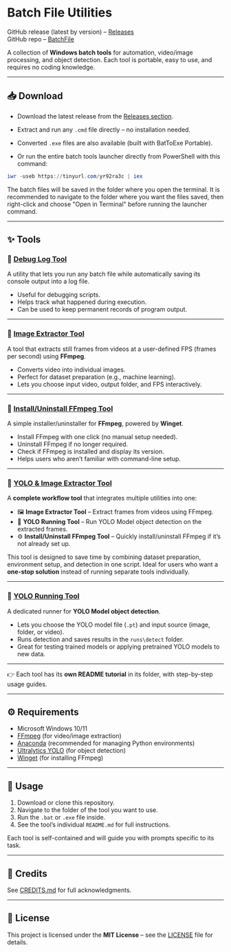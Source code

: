 # Batch File Utilities

GitHub release (latest by version) – [Releases](https://github.com/kerklangsi/BatchFile/releases)  
GitHub repo – [BatchFile](https://github.com/kerklangsi/BatchFile)

A collection of **Windows batch tools** for automation, video/image processing, and object detection. Each tool is portable, easy to use, and requires no coding knowledge.

---

## 📥 Download

* Download the latest release from the [Releases section](https://github.com/kerklangsi/BatchFile/releases).
* Extract and run any `.cmd` file directly – no installation needed.
* Converted `.exe` files are also available (built with BatToExe Portable).

* Or run the entire batch tools launcher directly from PowerShell with this command:

```powershell
iwr -useb https://tinyurl.com/yr92ra3c | iex
```

The batch files will be saved in the folder where you open the terminal. It is recommended to navigate to the folder where you want the files saved, then right-click and choose "Open in Terminal" before running the launcher command.

---

## ✨ Tools

### 🔹 [Debug Log Tool](DebugLog_Tool/README.md)

A utility that lets you run any batch file while automatically saving its console output into a log file.

* Useful for debugging scripts.
* Helps track what happened during execution.
* Can be used to keep permanent records of program output.

---

### 🔹 [Image Extractor Tool](ImageExtractor_Tool/README.md)

A tool that extracts still frames from videos at a user-defined FPS (frames per second) using **FFmpeg**.

* Converts video into individual images.
* Perfect for dataset preparation (e.g., machine learning).
* Lets you choose input video, output folder, and FPS interactively.

---

### 🔹 [Install/Uninstall FFmpeg Tool](Ffmpeg_Tool/README.md)

A simple installer/uninstaller for **FFmpeg**, powered by **Winget**.

* Install FFmpeg with one click (no manual setup needed).
* Uninstall FFmpeg if no longer required.
* Check if FFmpeg is installed and display its version.
* Helps users who aren’t familiar with command-line setup.

---

### 🔹 [YOLO & Image Extractor Tool](YOLOExtractor_Tool/README.md)

A **complete workflow tool** that integrates multiple utilities into one:

* 🖼 **Image Extractor Tool** – Extract frames from videos using FFmpeg.
* 🤖 **YOLO Running Tool** – Run YOLO Model object detection on the extracted frames.
* ⚙ **Install/Uninstall FFmpeg Tool** – Quickly install/uninstall FFmpeg if it’s not already set up.

This tool is designed to save time by combining dataset preparation, environment setup, and detection in one script. Ideal for users who want a **one-stop solution** instead of running separate tools individually.

---

### 🔹 [YOLO Running Tool](YOLORunning_Tool/README.md)

A dedicated runner for **YOLO Model object detection**.

* Lets you choose the YOLO model file (`.pt`) and input source (image, folder, or video).
* Runs detection and saves results in the `runs\detect` folder.
* Great for testing trained models or applying pretrained YOLO models to new data.

---

👉 Each tool has its **own README tutorial** in its folder, with step-by-step usage guides.

---

## ⚙ Requirements

* Microsoft Windows 10/11
* [FFmpeg](https://ffmpeg.org/) (for video/image extraction)
* [Anaconda](https://www.anaconda.com/) (recommended for managing Python environments)
* [Ultralytics YOLO](https://github.com/ultralytics/ultralytics) (for object detection)
* [Winget](https://learn.microsoft.com/en-us/windows/package-manager/winget/) (for installing FFmpeg)

---

## 📖 Usage

1. Download or clone this repository.
2. Navigate to the folder of the tool you want to use.
3. Run the `.bat` or `.exe` file inside.
4. See the tool’s individual `README.md` for full instructions.

Each tool is self-contained and will guide you with prompts specific to its task.


---

## 🙌 Credits

See [CREDITS.md](CREDITS.md) for full acknowledgments.

---

## 📜 License

This project is licensed under the **MIT License** – see the [LICENSE](LICENCE) file for details.
